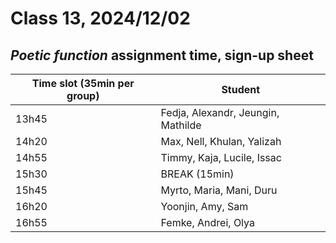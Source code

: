 # Class 13, 2024/12/02

## *Poetic function* assignment time, sign-up sheet

| Time slot (35min per group) | Student |
| -- | -------------- |
| 13h45 | Fedja, Alexandr, Jeungin, Mathilde |
| 14h20 | Max, Nell, Khulan, Yalizah |
| 14h55 | Timmy, Kaja, Lucile, Issac |
| 15h30 | BREAK (15min) |
| 15h45 | Myrto, Maria, Mani, Duru |
| 16h20 | Yoonjin, Amy, Sam |
| 16h55 | Femke, Andrei, Olya |
